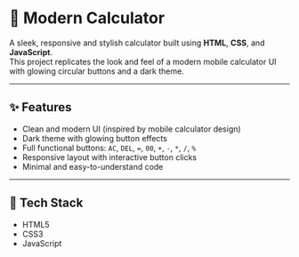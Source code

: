 # 🧮 Modern Calculator

A sleek, responsive and stylish calculator built using **HTML**, **CSS**, and **JavaScript**.  
This project replicates the look and feel of a modern mobile calculator UI with glowing circular buttons and a dark theme.

---

## ✨ Features

- Clean and modern UI (inspired by mobile calculator design)
- Dark theme with glowing button effects
- Full functional buttons: `AC`, `DEL`, `=`, `00`, `+`, `-`, `*`, `/`, `%`
- Responsive layout with interactive button clicks
- Minimal and easy-to-understand code

---

## 🚀 Tech Stack

- HTML5
- CSS3
- JavaScript
